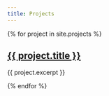 ```yaml
---
title: Projects
---
```

{% for project in site.projects %}
  <h2>
    <a href="{{ project.url | prepend: site.baseurl }}">
      {{ project.title }}
    </a>
  </h2>

  <p>
    {{ project.excerpt }}
  </p>
{% endfor %}
